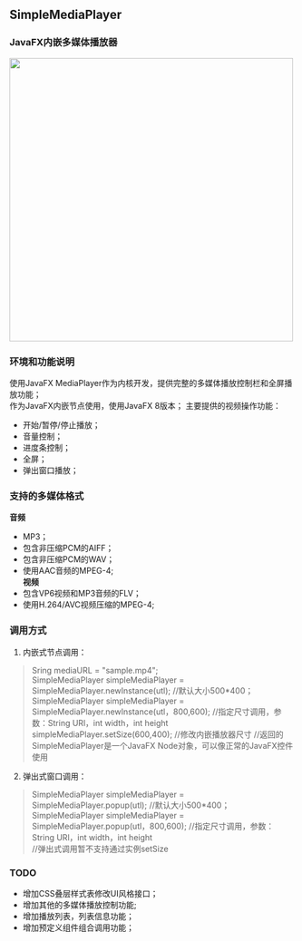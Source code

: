 ## SimpleMediaPlayer  
### JavaFX内嵌多媒体播放器  
  
  
 <img src="https://github.com/Al-assad/Simple-Media-Player/blob/master/sample.PNG" width="500" height="auto">

### 环境和功能说明
使用JavaFX MediaPlayer作为内核开发，提供完整的多媒体播放控制栏和全屏播放功能；  
作为JavaFX内嵌节点使用，使用JavaFX 8版本；
主要提供的视频操作功能：
* 开始/暂停/停止播放；
* 音量控制；
* 进度条控制；
* 全屏；
* 弹出窗口播放；


### 支持的多媒体格式
**音频**  
* MP3；  
* 包含非压缩PCM的AIFF；  
* 包含非压缩PCM的WAV；  
* 使用AAC音频的MPEG-4;  
**视频**  
* 包含VP6视频和MP3音频的FLV；  
* 使用H.264/AVC视频压缩的MPEG-4;  


### 调用方式
1. 内嵌式节点调用：  
>Sring mediaURL = "sample.mp4";  
SimpleMediaPlayer simpleMediaPlayer = SimpleMediaPlayer.newInstance(utl);  //默认大小500*400；  
SimpleMediaPlayer simpleMediaPlayer = SimpleMediaPlayer.newInstance(utl，800,600);  //指定尺寸调用，参数：String URl，int width，int height  
simpleMediaPlayer.setSize(600,400);           //修改内嵌播放器尺寸
//返回的SimpleMediaPlayer是一个JavaFX Node对象，可以像正常的JavaFX控件使用  
2. 弹出式窗口调用：
>SimpleMediaPlayer simpleMediaPlayer = SimpleMediaPlayer.popup(utl);  //默认大小500*400；  
 SimpleMediaPlayer simpleMediaPlayer = SimpleMediaPlayer.popup(utl，800,600);  //指定尺寸调用，参数：String URl，int width，int height  
 //弹出式调用暂不支持通过实例setSize
  
     
### TODO
* 增加CSS叠层样式表修改UI风格接口；  
* 增加其他的多媒体播放控制功能;  
* 增加播放列表，列表信息功能；  
* 增加预定义组件组合调用功能；  

